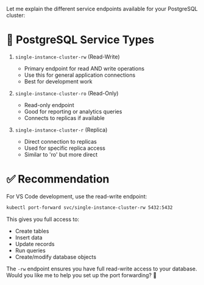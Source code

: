 Let me explain the different service endpoints available for your PostgreSQL cluster:

# 🎯 PostgreSQL Service Types

1. `single-instance-cluster-rw` (Read-Write)
   - Primary endpoint for read AND write operations
   - Use this for general application connections
   - Best for development work

2. `single-instance-cluster-ro` (Read-Only)
   - Read-only endpoint
   - Good for reporting or analytics queries
   - Connects to replicas if available

3. `single-instance-cluster-r` (Replica)
   - Direct connection to replicas
   - Used for specific replica access
   - Similar to 'ro' but more direct

# ✅ Recommendation

For VS Code development, use the read-write endpoint:
```bash
kubectl port-forward svc/single-instance-cluster-rw 5432:5432
```

This gives you full access to:
- Create tables
- Insert data
- Update records
- Run queries
- Create/modify database objects

The `-rw` endpoint ensures you have full read-write access to your database. Would you like me to help you set up the port forwarding? 🤔